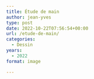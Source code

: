 ```yaml
---
title: Étude de main
author: jean-yves
type: post
date: 2022-10-22T07:56:54+00:00
url: /etude-de-main/
categories:
  - Dessin
years:
  - 2022
format: image

---
```

